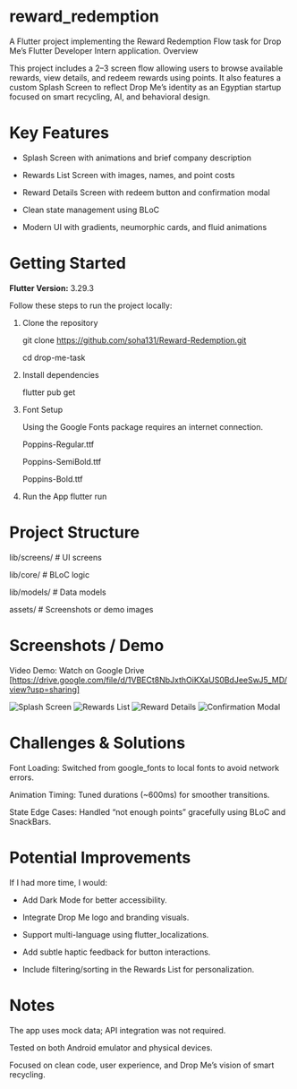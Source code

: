 # reward_redemption
A Flutter project implementing the Reward Redemption Flow task for Drop Me’s Flutter Developer Intern application.
Overview

This project includes a 2–3 screen flow allowing users to browse available rewards, view details, and redeem rewards using points.
It also features a custom Splash Screen to reflect Drop Me’s identity as an Egyptian startup focused on smart recycling, AI, and behavioral design.

# Key Features

- Splash Screen with animations and brief company description

- Rewards List Screen with images, names, and point costs

- Reward Details Screen with redeem button and confirmation modal

- Clean state management using BLoC

- Modern UI with gradients, neumorphic cards, and fluid animations

# Getting Started

   **Flutter Version:** 3.29.3  

Follow these steps to run the project locally:

1. Clone the repository
   
   git clone https://github.com/soha131/Reward-Redemption.git
   
   cd drop-me-task

3. Install dependencies
   
   flutter pub get

4. Font Setup
   
   Using the Google Fonts package requires an internet connection.

    Poppins-Regular.ttf

      Poppins-SemiBold.ttf

      Poppins-Bold.ttf
   
     
5. Run the App
flutter run

# Project Structure
lib/screens/       # UI screens 

lib/core/          # BLoC logic

lib/models/        # Data models

assets/     # Screenshots or demo images


# Screenshots / Demo

Video Demo: Watch on Google Drive
[https://drive.google.com/file/d/1VBECt8NbJxthOiKXaUS0BdJeeSwJ5_MD/view?usp=sharing]

![Splash Screen](assets/splash.jpg)
![Rewards List](assets/rewards.jpg)
![Reward Details](assets/reward_details.jpg)
![Confirmation Modal](assets/confirmation_modal.jpg)
 
# Challenges & Solutions

Font Loading: Switched from google_fonts to local fonts to avoid network errors.

Animation Timing: Tuned durations (~600ms) for smoother transitions.

State Edge Cases: Handled “not enough points” gracefully using BLoC and SnackBars.

# Potential Improvements

If I had more time, I would:

-  Add Dark Mode for better accessibility.

- Integrate Drop Me logo and branding visuals.

- Support multi-language using flutter_localizations.

- Add subtle haptic feedback for button interactions.

- Include filtering/sorting in the Rewards List for personalization.

# Notes

The app uses mock data; API integration was not required.

Tested on both Android emulator and physical devices.

Focused on clean code, user experience, and Drop Me’s vision of smart recycling.
